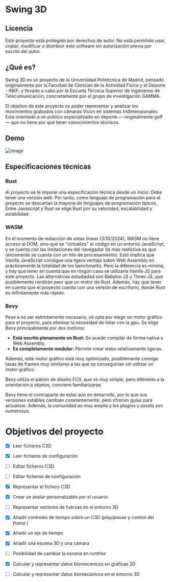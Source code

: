# Swing 3D

## Licencia
Este proyecto está protegido por derechos de autor. No está permitido usar, copiar, modificar o distribuir este software sin autorización previa por escrito del autor.


## ¿Qué es?

Swing 3D es un proyecto de la Universidad Politécnica de Madrid, pensado originalmente por la Facultad de Ciencias de la Actividad Física y el Deporte - INEF, y llevado a cabo por la Escuela Técnica Superior de Ingenieros de Telecomunicación, concretamente por el grupo de investigación GAMMA. 

El objetivo de este proyecto es poder representar y analizar los movimientos grabados con cámaras Vicon en sistemas tridimensionales. Esta orientado a un público especializado en deporte — originalmente golf — que no tiene por qué tener conocimientos técnicos.

## Demo

![image](https://github.com/user-attachments/assets/cc15e3f3-833a-4590-b7d0-7eaa59e1e46d)


## Especificaciones técnicas

### Rust

Al proyecto se le impone una especificación técnica desde un inicio: Debe tener una versión web. Por tanto, como lenguaje de programación para el proyecto se descartan la mayoría de lenguajes de programación típicos. Entre Javascript y Rust se elige Rust por su velocidad, escalabilidad y estabilidad. 

### WASM

En el momento de redacción de estas líneas (3/10/2024), WASM no tiene acceso al DOM, sino que se "virtualiza" el código en un entorno JavaScript, y se cuenta con las limitaciones del navegador (la más restictiva es que únicamente se cuenta con un hilo de procesamiento). Esto implica que Vanilla JavaScript consigue una ligera ventaja sobre Web Assembly en prácticamente la totalidad de los benchmarks. Pero la diferencia es mínima, y hay que tener en cuenta que en ningún caso se utilizaría Vanilla JS para este proyecto. Las alternativas estudiadad son Babylon JS y Three JS, que posiblemente rendirán peor que un motor de Rust. Además, hay que tener en cuenta que el proyecto cuenta con una versión de escritorio, donde Rust es infinitamente más rápido. 

### Bevy

Pese a no ser estrictamente necesario, se opta por elegir un motor gráfico para el proyecto, para eliminar la necesidad de lidiar con la gpu. Se elige Bevy principalmente por dos motivos:
* **Está escrito plenamente en Rust:** Se puede compilar de forma nativa a Web Assembly.
* **Es completamente modular:** Permite crear webs relativamente ligeras.

Además, este motor gráfico está muy optimizado, posiblemente consiga tasas de frames muy similares a las que se conseguirían sin utilizar un motor gráfico. 

Bevy utiliza el patrón de diseño _ECS_, que es muy simple, pero diferente a la orientación a objetos, conviene familiarizarse. 

Bevy tiene el contraparte de estar aún en desarrollo, por lo que sus versiones estables cambian constantemente, pero ofrecen guías para actualizar. Además, la comunidad es muy amplia y los plugins y assets son numerosos. 


# Objetivos del proyecto

- [x] Leer ficheros C3D
- [x] Leer ficheros de configuración
- [ ] Editar ficheros C3D
- [ ] Editar ficheros de configuración
- [x] Representar el fichero C3D
- [x] Crear un avatar personalizable por el usuario
- [ ] Representar vectores de fuerzas en el entorno 3D
- [x] Añadir controles de tiempo sobre un C3D (_play/pause_ y control del _frame_ )
- [x] Añadir un eje de tiempo
- [x] Añadir una escena 3D y una cámara
- [ ] Posibilidad de cambiar la escena en _runtime_
- [x] Calcular y representar datos biomecánicos en gráficas 2D
- [ ] Calcular y representar datos biomecánicos en el entorno 3D


